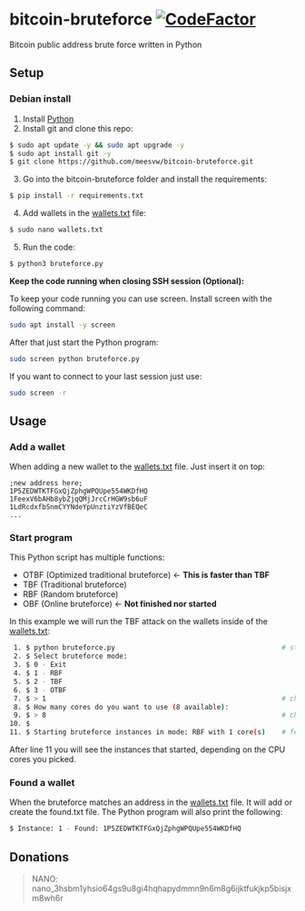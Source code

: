 # bitcoin-bruteforce [![CodeFactor](https://www.codefactor.io/repository/github/meesvw/bitcoin-bruteforce/badge)](https://www.codefactor.io/repository/github/meesvw/bitcoin-bruteforce)
Bitcoin public address brute force written in Python

## Setup

### Debian install
1. Install [Python](https://www.python.org/downloads/)
2. Install git and clone this repo:

```bash
$ sudo apt update -y && sudo apt upgrade -y
$ sudo apt install git -y
$ git clone https://github.com/meesvw/bitcoin-bruteforce.git
```

3. Go into the bitcoin-bruteforce folder and install the requirements:

```bash
$ pip install -r requirements.txt
```

4. Add wallets in the [wallets.txt](wallets.txt) file:
```bash
$ sudo nano wallets.txt
```

5. Run the code:

```bash
$ python3 bruteforce.py
```

**Keep the code running when closing SSH session (Optional):**

To keep your code running you can use screen. Install screen with the following command:
```bash
sudo apt install -y screen
```

After that just start the Python program:
```bash
sudo screen python bruteforce.py
```

If you want to connect to your last session just use:
```bash
sudo screen -r
```

## Usage

### Add a wallet
When adding a new wallet to the [wallets.txt](wallets.txt) file. Just insert it on top:
```
;new address here;
1P5ZEDWTKTFGxQjZphgWPQUpe554WKDfHQ
1FeexV6bAHb8ybZjqQMjJrcCrHGW9sb6uF
1LdRcdxfbSnmCYYNdeYpUnztiYzVfBEQeC
...
```

### Start program
This Python script has multiple functions:
- OTBF (Optimized traditional bruteforce) <- **This is faster than TBF**
- TBF  (Traditional bruteforce)
- RBF  (Random bruteforce)
- OBF  (Online bruteforce) <- **Not finished nor started**

In this example we will run the TBF attack on the wallets inside of the [wallets.txt](wallets.txt):
```bash
 1. $ python bruteforce.py                                         # start the python program
 2. $ Select bruteforce mode:
 3. $ 0 - Exit
 4. $ 1 - RBF
 5. $ 2 - TBF
 6. $ 3 - OTBF
 7. $ > 1                                                          # choose the function to use
 8. $ How many cores do you want to use (8 available):
 9. $ > 8                                                          # choose how many cores you want to use
10. $ 
11. $ Starting bruteforce instances in mode: RBF with 1 core(s)    # feedback that it started bruteforcing
```

After line 11 you will see the instances that started, depending on the CPU cores you picked.

### Found a wallet
When the bruteforce matches an address in the [wallets.txt](wallets.txt) file. It will add or create the found.txt file. The Python program will also print the following:
```bash
$ Instance: 1 - Found: 1P5ZEDWTKTFGxQjZphgWPQUpe554WKDfHQ
```

## Donations
> NANO: nano_3hsbm1yhsio64gs9u8gi4hqhapydmmn9n6m8g6ijktfukjkp5bisjxm8wh6r
